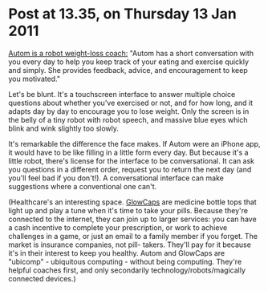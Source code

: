 # Post at 13.35, on Thursday 13 Jan 2011

[Autom is a robot weight-loss
coach:](http://www.intuitiveautomata.com/autom_intro.html "Video here.")
"Autom has a short conversation with you every day to help you keep track of
your eating and exercise quickly and simply. She provides feedback, advice,
and encouragement to keep you motivated."

Let's be blunt. It's a touchscreen interface to answer multiple choice
questions about whether you've exercised or not, and for how long, and it
adapts day by day to encourage you to lose weight. Only the screen is in the
belly of a tiny robot with robot speech, and massive blue eyes which blink and
wink slightly too slowly.

It's remarkable the difference the face makes. If Autom were an iPhone app, it
would have to be like filling in a little form every day. But because it's a
little robot, there's license for the interface to be conversational. It can
ask you questions in a different order, request you to return the next day
(and you'll feel bad if you don't!). A conversational interface can make
suggestions where a conventional one can't.

(Healthcare's an interesting space.
[GlowCaps](http://www.vitality.net/glowcaps.html "Glowing medicine bottle
tops.") are medicine bottle tops that light up and play a tune when it's time
to take your pills. Because they're connected to the internet, they can join
up to larger services: you can have a cash incentive to complete your
prescription, or work to achieve challenges in a game, or just an email to a
family member if you forget. The market is insurance companies, not pill-
takers. They'll pay for it because it's in their interest to keep you healthy.
Autom and GlowCaps are "ubicomp" - ubiquitous computing - without being
computing. They're helpful coaches first, and only secondarily
technology/robots/magically connected devices.)
